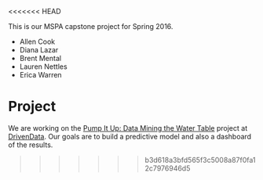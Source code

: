 <<<<<<< HEAD

This is our MSPA capstone project for Spring 2016.

* Allen Cook
* Diana Lazar
* Brent Mental
* Lauren Nettles
* Erica Warren

# Project
We are working on the [Pump It Up: Data Mining the Water Table](https://www.drivendata.org/competitions/7/page/23/) project at [DrivenData](https://www.drivendata.org/). Our goals are to build a predictive model and also a dashboard of the results.
>>>>>>> b3d618a3bfd565f3c5008a87f0fa12c7976946d5

